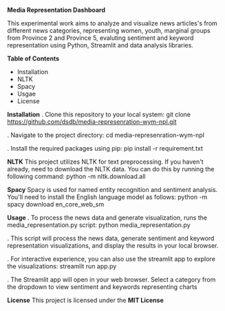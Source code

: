 **Media Representation Dashboard**

This experimental work aims to analyze and visualize news articles's from different 
news categories, representing women, youth, marginal groups from Province 2 and Province 5, 
evaluting sentiment and keyword representation using Python, Streamlit and data analysis libraries.


**Table of Contents**
* Installation
* NLTK 
* Spacy
* Usgae
* License


**Installation**
. Clone this repository to your local system:
   git clone https://github.com/dsdb/media-represenration-wym-npl.git

. Navigate to the project directory:
   cd media-represenration-wym-npl

. Install the required packages using pip:
   pip install -r requirement.txt

**NLTK**
  This project utilizes NLTK for text preprocessing. If you haven't already,
  need to download the NLTK data. You can do this by running the following command:
  python -m nltk.download.all


**Spacy**
  Spacy is used for named entity recognition and sentiment analysis. You'll need to install
  the English language model as follows:
  python -m spacy download en_core_web_sm



**Usage**
. To process the news data and generate visualization, runs the media_representation.py script:
   python media_representation.py

. This script will process the news data, generate sentiment and keyword representation visualizations,
   and display the results in your local browser.

. For interactive experience, you can also use the streamlit app to explore the visualizations:
   streamlit run app.py

. The Streamlit app will open in your web browser. Select a category from the dropdown to view sentiment and keywords
   representing charts

**License**
  This project is licensed under the **MIT License**



 
